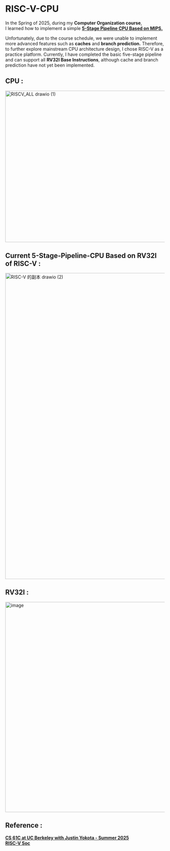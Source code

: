# RISC-V-CPU
In the Spring of 2025, during my **Computer Organization course**,   
I learned how to implement a simple [**5-Stage Pipeline CPU Based on MIPS.**](https://github.com/akira2963753/MIPS-5-stage-pipelined-CPU)    
  
Unfortunately, due to the course schedule, we were unable to implement more advanced features such as **caches** and **branch prediction.** Therefore, to further explore mainstream CPU architecture design, I chose RISC-V as a practice platform. Currently, I have completed the basic five-stage pipeline and can support all **RV32I Base Instructions**, although cache and branch prediction have not yet been implemented.
  
## CPU :  
<img width="617.4" height="477.4" alt="RISCV_ALL drawio (1)" src="https://github.com/user-attachments/assets/9c0091ac-c1ba-4f9c-a12a-d8cb024fa3e4" />  

## Current 5-Stage-Pipeline-CPU Based on RV32I of RISC-V  :    
<img width="2147" height="964" alt="RISC-V 的副本 drawio (2)" src="https://github.com/user-attachments/assets/8f9f5783-ba46-4b96-a9de-866a14257a65" />  

## RV32I :  
<img width="570" height="662" alt="image" src="https://github.com/user-attachments/assets/17bd8742-7456-4b52-8ced-78caf17fa577" />  


## Reference :  
[**CS 61C at UC Berkeley with Justin Yokota - Summer 2025**](https://cs61c.org/su25/)    
[**RISC-V Soc**](https://hackmd.io/@w4K9apQGS8-NFtsnFXutfg/B1Re5uGa5#CPU%E6%9E%B6%E6%A7%8B)   
